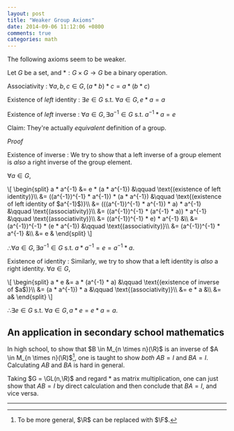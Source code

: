 ```yaml
---
layout: post
title: "Weaker Group Axioms"
date: 2014-09-06 11:12:06 +0800
comments: true
categories: math
---
```


The following axioms seem to be weaker.

Let <span class="myeqn" markdown="0">$G$ be a set, and $*: G \times G
\to G$</span> be a binary operation.

Associativity
: <span class="myeqn" markdown="0">$\forall a,b,c \in G, (a * b) * c =
a * (b * c)$</span>

Existence of *left* identity
: <span class="myeqn" markdown="0">$\exists e \in G \text{ s.t. }
\forall a \in G, e * a = a$</span>

Existence of *left* inverse
: $\forall a \in G, \exists a^{-1} \in G \text{ s.t. } a^{-1} * a =
  e$

Claim: They're actually *equivalent* definition of a group.

<!-- more -->

*Proof*

Existence of inverse
: We try to show that a left inverse of a group element is *also* a
  right inverse of the group element.

  $\forall a \in G,$

  <div class="myeqn">
  \[
  \begin{split}
  a * a^{-1} &= e * (a * a^{-1}) &\qquad \text{(existence of left
  identity)}\\
  &= ((a^{-1})^{-1} * a^{-1}) * (a * a^{-1}) &\qquad \text{(existence
  of left identity of $a^{-1}$)}\\
  &= (((a^{-1})^{-1} * a^{-1}) * a) * a^{-1} &\qquad
  \text{(associativity)}\\
  &= ((a^{-1})^{-1} * (a^{-1} * a)) * a^{-1} &\qquad
  \text{(associativity)}\\
  &= ((a^{-1})^{-1} * e) * a^{-1} &\\
  &= (a^{-1})^{-1} * (e * a^{-1}) &\qquad
  \text{(associativity)}\\
  &= (a^{-1})^{-1} * a^{-1} &\\
  &= e &
  \end{split}
  \]
  </div>

  ∴<span class="myeqn" markdown="0">$\forall a \in G, \exists a^{-1}
  \in G \text{ s.t. } a * a^{-1} = e = a^{-1} * a.$</span>

Existence of identity
: Similarly, we try to show that a left identity is *also* a right
  identity.
  $\forall a \in G,$

  <div class="myeqn">
  \[
  \begin{split}
  a * e &= a * (a^{-1} * a) &\qquad \text{(existence of inverse of
  $a$)}\\
  &= (a * a^{-1}) * a &\qquad \text{(associativity)}\\
  &= e * a &\\
  &= a&
  \end{split}
  \]
  </div>

  ∴<span class="myeqn" markdown="0">$\exists e \in G \text{ s.t. }
  \forall a \in G, a * e = e * a = a$</span>.

An application in secondary school mathematics
---

In high school, to show that $B \in M_{n \times n}(\R)$ is an inverse
of $A \in M_{n \times n}(\R)$[^1], one is taught to show *both* $AB =
I$ and $BA = I$.  Calculating $AB$ and $BA$ is hard in general.

Taking $G = \GL(n,\R)$ and regard <span class="myeqn"
markdown="0">$*$</span> as matrix multiplication, one can just show
that $AB = I$ by direct calculation and then conclude that $BA = I$,
and vice versa.

---
[^1]: To be more general, $\R$ can be replaced with $\F$.
